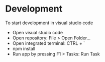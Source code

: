 
# Development
To start development in visual studio code
- Open visual studio code
- Open repository: File > Open Folder...
- Open integrated terminal: CTRL + `
- npm install
- Run app by pressing F1 > Tasks: Run Task

 